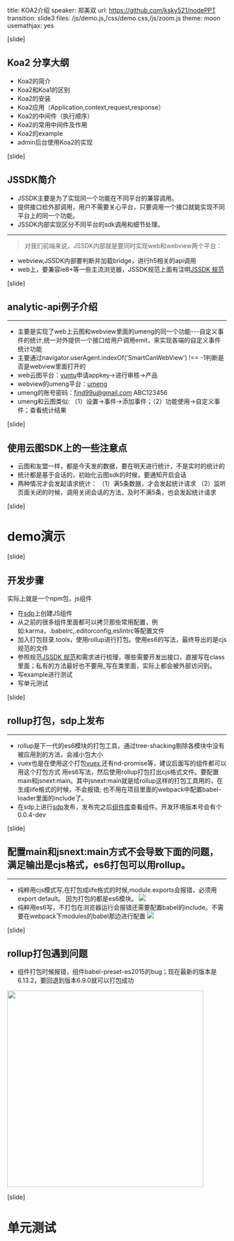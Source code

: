 title: KOA2介绍
speaker: 郑美双
url: https://github.com/ksky521/nodePPT
transition: slide3
files: /js/demo.js,/css/demo.css,/js/zoom.js
theme: moon
usemathjax: yes

[slide]
## Koa2 分享大纲

* Koa2的简介
* Koa2和Koa1的区别
* Koa2的安装
* Koa2应用（Application,context,request,response）
* Koa2的中间件（执行顺序）
* Koa2的常用中间件及作用
* Koa2的example
* admin后台使用Koa2的实现

[slide]
## JSSDK简介
* JSSDK主要是为了实现同一个功能在不同平台的兼容调用。
* 提供接口给外部调用，用户不需要关心平台，只要调用一个接口就能实现不同平台上的同一个功能。
* JSSDK内部实现区分不同平台的sdk调用和细节处理。
-----
> 对我们前端来说，JSSDK内部就是要同时实现web和webview两个平台：
* webview,JSSDK内部要判断并加载bridge，进行h5相关的api调用
* web上，要兼容ie8+等一些主流浏览器，JSSDK规范上面有注明<a href="http://git.sdp.nd/fed/guide/blob/master/SDK.md">JSSDK 规范</a>

[slide]
## analytic-api例子介绍
----
* 主要是实现了web上云图和webview里面的umeng的同一个功能---自定义事件的统计,统一对外提供一个接口给用户调用emit，来实现各端的自定义事件统计功能
* 主要通过navigator.userAgent.indexOf('SmartCanWebView') !== -1判断是否是webview里面打开的
* web云图平台：<a href="http://yuntu.101.com/" class="label-danger">yuntu</a>申请appkey->进行审核->产品
* webview的umeng平台：<a href="http://mobile.umeng.com/apps" class="label-primary">umeng</a>
* umeng的账号密码：fjnd99u@gmail.com     ABC123456
* umeng和云图类似: （1）设置->事件->添加事件；（2）功能使用->自定义事件；查看统计结果


[slide]
## 使用云图SDK上的一些注意点
* 云图和友盟一样，都是今天发的数据，要在明天进行统计，不是实时的统计的
* 统计都是基于会话的，初始化云图sdk的时候，要通知开启会话
* 两种情况才会发起请求统计：
（1）满5条数据，才会发起统计请求
（2）监听页面关闭的时候，调用关闭会话的方法，及时不满5条，也会发起统计请求


[slide]

# demo演示

[slide]

## 开发步骤
<span class="label-danger">实际上就是一个npm包，js组件</span>

* 在<a href="http://sdp.nd/main.html">sdp</a>上创建JS组件
* 从之前的很多组件里面都可以拷贝那些常用配置，例如:karma，.babelrc,.editorconfig,eslintrc等配置文件
* 加入打包目录.tools，使用rollup进行打包。使用es6的写法，最终导出的是cjs规范的文件
* 参照规范<a href="http://git.sdp.nd/fed/guide/blob/master/SDK.md">JSSDK 规范</a>和需求进行梳理，哪些需要开发出接口，直接写在class里面；私有的方法最好也不要用_写在类里面，实际上都会被外部访问到。
* 写example进行测试
* 写单元测试


[slide]
## rollup打包，sdp上发布
----
* rollup是下一代的es6模块的打包工具，通过tree-shacking剔除各模块中没有被应用到的方法，会减小包大小
* vuex也是在使用这个打包<a href="https://github.com/vuejs/vuex/tree/master/build">vuex</a>,还有nd-promise等，建议后面写的组件都可以用这个打包方式
用es6写法，然后使用rollup打包打出cjs格式文件。要配置main和jsnext:main。其中jsnext:main就是给rollup这样的打包工具用的，在生成iife格式的时候，不会报错;
也不用在项目里面的webpack中配置babel-loader里面的include了。
* 在sdp上进行<a href="http://sdp.nd/main.html">sdp</a>发布，发布完之后<a href="http://npm.sdp.nd/browse/keyword/@sdp.nd">组件库</a>查看组件。开发环境版本号会有个0.0.4-dev

[slide]
## 配置main和jsnext:main方式不会导致下面的问题，满足输出是cjs格式，es6打包可以用rollup。
-----
* 纯粹用cjs模式写,在打包成iife格式的时候,module.exports会报错，必须用export default。 <span class="label-primary">因为打包的都是es6模块</span>。
  <img src="/1.jpg" />
* 纯粹用es6写，不打包在浏览器运行会报错还需要配置babel的include。<span class="label-primary">不需要在webpack下modules的babel那边进行配置</span>
  <img src="/2.jpg" />

[slide]
## rollup打包遇到问题

* 组件打包时候报错，组件babel-preset-es2015的bug；现在最新的版本是6.13.2，要回退到版本6.9.0就可以打包成功
<img src="/3.jpg" height="450"/>

[slide]
# 单元测试
